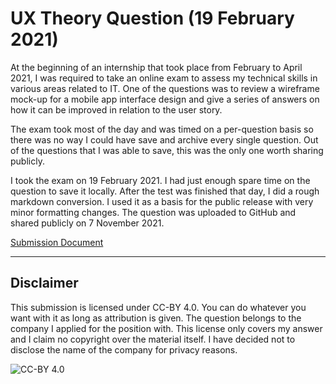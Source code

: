 # UX Theory Question (19 February 2021)

At the beginning of an internship that took place from February to April 2021, I was required to take an online exam to assess my technical skills in various areas related to IT. One of the questions was to review a wireframe mock-up for a mobile app interface design and give a series of answers on how it can be improved in relation to the user story.

The exam took most of the day and was timed on a per-question basis so there was no way I could have save and archive every single question. Out of the questions that I was able to save, this was the only one worth sharing publicly.

I took the exam on 19 February 2021. I had just enough spare time on the question to save it locally. After the test was finished that day, I did a rough markdown conversion. I used it as a basis for the public release with very minor formatting changes. The question was uploaded to GitHub and shared publicly on 7 November 2021.

[Submission Document](./submission.md)

---

## Disclaimer

This submission is licensed under CC-BY 4.0. You can do whatever you want with it as long as attribution is given. The question belongs to the company I applied for the position with. This license only covers my answer and I claim no copyright over the material itself. I have decided not to disclose the name of the company for privacy reasons.

![CC-BY 4.0](https://i.creativecommons.org/l/by/4.0/88x31.png)

